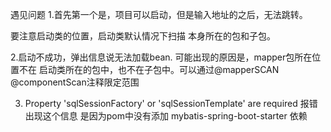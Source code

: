 遇见问题
1.首先第一个是，项目可以启动，但是输入地址的之后，无法跳转。

要注意启动类的位置，启动类默认情况下扫描 本身所在的包和子包。

2.启动不成功，弹出信息说无法加载bean.
    可能出现的原因是，mapper包所在位置不在 启动类所在的包中，也不在子包中。可以通过@mapperSCAN  @componentScan注释限定范围
    
3. Property 'sqlSessionFactory' or 'sqlSessionTemplate' are required 报错出现这个信息
    是因为pom中没有添加  mybatis-spring-boot-starter 依赖
    
    

    